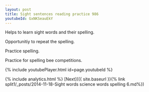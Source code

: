 ```yaml
---
layout: post
title: Sight sentences reading practice 986
youtubeId: GxNKSeauEkY
---
```

 
 
Helps to learn sight words and their spelling.

Opportunitiy to repeat the spelling. 

Practice spelling. 
 
Practice for spelling bee competitions. 
 
{% include youtubePlayer.html id=page.youtubeId %}
 
 
{% include analytics.html %} 
[Next]({{ site.baseurl }}{% link  split1/_posts/2014-11-18-Sight words science words spelling 6.md%})
 
